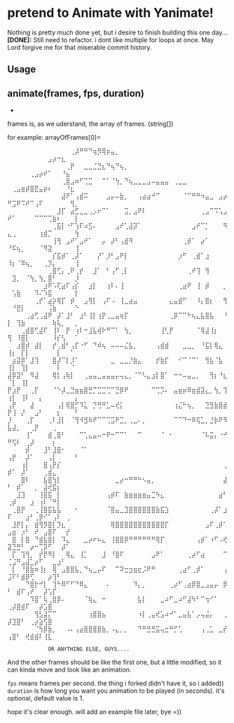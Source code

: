 # pretend to Animate with Yanimate! 

Nothing is pretty much done yet, but i desire to finish building this one day... </br>
**[DONE]:** Still need to refactor. i dont like multiple for loops at once. May Lord forgive me for that miserable commit history.
## Usage

## animate(frames, fps, duration)
*
frames is, as we uderstand, the array of frames. (string[])

for example:
arrayOfFrames[0]= 

⠀⠀⠀⠀⠀⠀⠀⠀⠀⠀⠀⠀⠀⠀⢀⡼⠛⠛⠙⢶⡻⢿⡶⣤⡀⠀⠀⠀⠀⠀⠀⠀⠀⠀⠀⠀⠀⠀⠀⠀⠀⠀⠀⠀⠀⠀⠀⠀⠀⠀⠀⠀⠀⠀⠀⠀⠀⠀⣠⡴⠒⣆⠀⠀⠀
⠀⠀⠀⠀⠀⠀⠀⠀⠀⠀⠀⠀⠀⢀⡟⠀⠀⣀⣀⣈⣙⣆⠙⢦⠙⢦⡀⠀⠀⠀⠀⠀⠀⠀⠀⠀⠀⠀⠀⠀⠀⠀⠀⠀⠀⠀⠀⠀⠀⠀⠀⠀⠀⠀⢀⣠⡴⠞⠁⠀⠀⠘⣦⠀⠀
⠀⠀⠀⠀⠀⠀⠀⠀⠀⠀⠀⠀⢀⣿⣠⠶⠋⢉⣉⠀⠀⠉⠁⠈⢳⡀⠙⢦⣀⣀⣀⣠⠤⣤⣤⣤⠀⢀⣀⣀⠀⠀⠀⠀⠀⠀⠀⠀⠀⠀⢀⣠⣶⡾⣿⣟⣤⡶⠆⠀⠀⠀⠘⣆⠀
⠀⠀⠀⠀⠀⠀⠀⠀⠀⠀⠀⠀⣼⠟⠁⢠⣾⠭⠀⠀⠀⠀⣠⡤⠤⣷⡀⠀⠀⢠⣴⣴⠚⠉⠀⠀⠀⠀⠀⠈⠉⠛⠛⠲⣤⣀⠀⣠⡴⠛⣩⠟⠩⠞⠉⢠⠏⠀⠀⠀⠀⠀⠀⢻⡀
⠀⠀⠀⠀⠀⠀⠀⠀⠀⠀⠀⣸⡏⠀⣴⣋⣀⣀⢀⡠⠖⠉⠁⠀⠀⠀⣩⡀⣠⠟⠇⠀⠀⠀⠀⠀⠀⠀⠀⠀⠀⠀⠀⢀⣠⠉⠩⢡⣠⠞⠁⠀⠀⠀⠀⠉⠉⠉⢉⣷⠆⠀⠀⠀⡇
⠀⠀⠀⠀⠀⠀⠀⠀⠀⠀⢀⣯⡇⠐⠋⢱⠏⠴⣫⠄⠀⠀⠀⠀⣠⠞⢁⣼⡽⠁⠀⠀⠀⠀⠀⠀⠀⠀⠀⠀⠀⣠⠞⠉⡁⠀⠀⠀⠻⣄⢀⠀⠀⠀⠀⠀⢰⣾⡉⠀⠀⠀⠀⠀⢳
⠀⠀⠀⠀⠀⠀⠀⠀⠀⠀⢸⢻⠀⣠⠞⠁⣠⠞⠁⠀⠀⡤⠀⡼⠃⢠⣾⠻⠀⠀⠀⠀⠀⠀⠀⠀⠀⠀⠀⢀⡾⠁⠀⡴⠁⠀⠀⠀⠀⠘⠯⢦⡀⠀⠀⠀⠈⠻⣽⠀⠀⠀⠀⠀⢸
⠀⠀⠀⠀⠀⠀⠀⠀⠀⠀⡎⣯⡾⠁⢀⡼⠁⠀⠀⠀⡜⠁⡸⠃⣠⠟⡇⠀⠀⠀⠀⠀⠀⠀⠀⠀⠀⠀⡰⠋⠀⢀⣾⠁⣰⠀⠀⠀⠀⠸⡆⠈⠿⢦⡀⠀⠀⢀⡹⡄⠀⠀⠀⠀⢸
⠀⠀⠀⠀⠀⠀⠀⠀⠀⢀⣿⢋⡄⢀⠟⢀⡞⠀⠀⣸⠁⠀⠃⢠⠋⢀⡇⠀⠀⠀⠀⠀⠀⠀⠀⠀⠀⠀⠀⠀⢀⠞⢹⠀⢻⠀⠀⠀⠀⠀⣹⡀⠀⠈⢳⡀⢳⡀⣿⠃⠀⠀⠀⠀⡸
⠀⠀⠀⠀⠀⠀⠀⠀⣰⠟⠡⢏⣴⠏⢠⡎⠀⠀⣰⡇⠀⠀⢰⠇⠄⢸⠀⠀⠀⠀⠀⠀⠀⠀⠀⠀⠀⠀⢀⣴⠟⠀⢸⠀⡾⠀⠀⠀⡀⠀⢡⣷⠀⠀⠀⠹⠌⠱⣯⠀⠀⠀⠀⠀⡇
⠀⠀⠀⠀⠀⠀⢀⡞⠁⣴⡵⢿⡏⠀⡾⠀⠀⣠⢻⡇⠀⢠⠏⠠⠀⢸⣀⣴⣤⠀⠀⠀⠀⠀⠀⠀⣄⣤⣾⠋⠀⠀⠸⡄⣿⡆⠀⠀⢻⠀⠘⣟⡇⠀⠀⠀⠀⠀⢨⣷⠀⠀⠀⠀⠑
⠀⠀⠀⠀⢀⣴⢋⢀⣼⠟⠀⡼⠁⣸⠃⠀⣰⠃⢸⡇⢰⡟⢀⣀⣤⢶⡏⠀⠀⠀⠀⠀⠀⠀⠀⠀⢀⡿⠉⠉⠓⢦⣄⣧⣿⣧⠀⠀⠘⡇⠀⢹⣷⠀⠀⠀⠀⠀⠀⢷⢧⡀⠀⠀⡀
⠀⠀⠀⢀⣾⣿⢋⣼⠏⠀⢸⠇⠀⡟⠀⢰⠇⠒⣸⣧⢾⠗⠛⠉⠁⠀⢳⡀⠀⠀⠀⠀⠀⠀⢸⢃⡟⠀⠀⠀⠀⠀⠈⢿⣼⢸⡆⠀⠀⢻⠀⠸⣿⡇⠀⠀⠀⠀⠀⠸⡎⢣⠀⠀⠁
⠀⠀⣰⣿⡾⠀⣼⡇⠀⠀⡞⢀⣾⠃⢠⡏⠐⠋⠀⠙⠾⢦⠀⠤⠤⠤⣌⣧⡀⠀⠀⠀⠀⢠⣾⣾⠀⠀⠀⣀⣀⡀⠀⠘⣯⡇⢿⣄⠀⢸⡆⠀⡏⡇⠀⠀⠀⠀⠀⠀⡇⠀⠀⠁⠀
⠀⣴⣽⡿⠁⣸⢹⠀⠀⠀⣿⡼⠉⡇⡸⠁⠀⠀⠀⠀⠀⠀⠀⣀⠀⣀⣀⡘⣷⣄⠀⠀⠀⡞⣷⡏⠀⠀⠊⠉⠈⠉⠁⠀⢻⣧⠈⣧⠀⢸⡇⠀⢹⡇⠀⠀⠀⠀⠀⠀⠇⠀⠀⠈⠀
⣼⡿⣽⠃⠀⠻⣼⠀⠀⠀⢿⡇⢠⢷⡇⠀⠀⢀⣤⣤⣀⣤⣤⣤⡤⢤⣄⡀⠈⠉⠣⣄⣰⡇⣿⠁⠀⠒⠒⠤⣤⣀⡀⠀⠀⢻⡆⠘⣆⠈⡇⠀⢸⡇⠀⠀⠀⠀⠀⠀⠀⠀⠀⠀⠀
⡟⣰⡟⠀⠀⢀⡏⠀⠀⠀⠈⠑⡼⣀⣙⣶⣶⣿⣛⡉⣉⣉⢉⠉⣙⡿⠟⠀⠀⠀⠀⠀⠉⢉⡩⠄⠀⣤⣶⡶⠿⣶⣾⣽⣄⡀⢳⡀⢹⢰⡇⠀⢸⠇⠀⠀⡄⠀⠀⠀⠀⠀⠀⠀⡄
⢠⡟⠀⠀⠀⣼⠀⠀⠀⠀⠀⢠⡇⢿⣿⡋⠹⣅⠀⡙⢛⠛⣁⠤⢞⡅⠀⠀⠀⠀⠀⠀⠀⠀⠀⠀⠀⢰⣌⠓⢦⡀⠀⠀⣙⣻⣷⣿⣾⡟⢸⠀⡜⠀⠀⣠⠃⠀⠀⠀⡆⠀⠀⠀⠃
⡸⠀⠀⠀⢀⡏⠀⠀⠀⢀⠇⣸⡇⠀⠈⢻⠺⣻⠷⠟⠉⠉⢉⣩⠟⣉⡀⢀⣀⠄⡀⠀⠀⠀⠀⠀⠀⠉⠉⠙⠒⠿⢯⣁⡀⣘⡷⠟⠻⣧⣼⡀⠀⠀⢀⡟⠀⠀⠀⢀⠀⠀⠀⠀⠀
⠀⠀⠀⠀⢸⠁⠀⠀⠀⣾⢀⣿⠃⠀⠀⠀⠉⢁⣄⣤⠤⠒⠟⠒⠉⠉⠁⠀⠀⠉⠀⠀⠀⠀⠈⠀⠂⠀⠀⠀⠀⠀⠀⠈⠧⣭⡄⠐⠚⠛⢫⠇⠀⢀⡼⠀⠀⠀⠀⡆⠀⠀⠀⠀⠀
⠀⠀⠀⠀⡾⠀⠀⠀⣸⠃⣸⣿⠂⠀⠀⠀⠈⠁⠀⠀⠀⠀⠀⠀⠀⠀⠀⠀⠀⠀⠀⠀⠀⠀⠀⠀⠀⠀⠀⠀⠀⠀⠀⠀⠀⠀⠀⠀⠀⢠⡟⠀⠀⡼⠁⠀⠀⠀⢠⡇⠀⠀⠀⠀⠃
⠀⠀⠀⢰⡇⠀⠀⠀⣿⢠⡟⡎⠀⠀⠀⠀⠀⠀⠀⠀⠀⠀⠀⠀⠀⠀⠀⠀⠀⠀⠀⠀⠀⠀⠀⠀⠀⠀⠀⠀⠀⠀⠀⠀⠀⠀⠀⠀⢀⡾⠁⠀⡼⠁⠀⠀⠀⢀⣾⣄⠀⠀⠀⠀⠀
⠀⠀⠀⣿⠇⠀⠀⠀⣧⣿⢳⡇⠀⠀⠀⠀⠀⠀⠀⠀⠀⠀⠀⠀⣀⡴⠒⠛⠛⠓⠢⣤⡀⠀⠀⠀⠀⠀⠀⠀⠀⠀⠀⠀⠀⠀⠀⠀⣼⠃⠀⡾⠁⠀⠀⡀⠀⣼⢞⣯⡆⠀⠀⠀⠀
⠀⠀⣸⣹⠀⠀⠀⢸⣿⣯⠀⡇⠀⠀⠀⠀⠀⠀⠀⠀⠀⠀⢠⡾⠏⠀⣷⣶⣶⣶⣶⣤⣉⠳⣄⠀⠀⠀⠀⠀⠀⠀⠀⠀⠀⠀⠀⣴⠃⢀⡾⠀⠀⠀⣰⠀⢰⠇⠈⠛⡇⠀⠀⠀⠀
⠀⢀⣿⡟⠀⠀⢀⢸⣿⣯⣧⣧⠀⠀⠀⠂⠀⠀⠀⠀⠀⠀⠈⣿⣤⣀⣹⣿⣿⣿⣿⣿⣿⣷⣯⣱⠀⠀⠀⠀⠀⠀⠀⠀⠀⢀⡼⠁⣰⠏⠀⠀⠀⣰⠃⢀⡿⠊⠁⢠⠇⠀⢀⠀⠀
⠀⣸⡟⡇⡄⠀⣾⢻⡻⣿⡇⡹⣆⠀⠀⠀⠀⠀⠀⠀⠀⠀⠀⢿⣿⣿⣿⣿⣿⣿⣿⣿⣿⣿⣿⡏⠀⠀⠀⠀⠀⠀⠀⠀⣠⠏⢀⡾⠁⣠⣶⠀⡰⠃⠀⠞⠀⣠⣿⠏⠀⠀⡞⠀⠀
⠀⣿⠀⡇⣿⠀⠙⣾⣧⣿⡇⠀⠹⣄⠀⠀⠀⣀⡴⠖⠦⣄⠀⢸⣿⣿⡿⠛⠛⠛⠛⠛⠛⢿⡏⠀⠀⠀⠀⠀⠀⠀⢠⡾⠁⠰⠋⠠⢞⣽⣙⣛⠃⠀⡴⠒⢉⡽⠋⠀⠀⡼⠁⠀⠀
⠀⡏⠀⢹⢻⡀⠀⡞⡟⠻⡇⠀⠀⢿⣄⠀⢸⡁⠀⠀⠀⣸⠀⠘⣿⠏⠀⠀⠀⠀⠀⠀⣠⠟⠁⠀⠀⠀⠀⠀⢀⡴⠋⣴⠀⠀⠀⠀⠉⢈⣨⠛⣠⣼⣁⡴⠋⠀⠀⣀⣰⠃⠀⠀⠀
⠀⡇⠀⠘⣿⣷⠶⢸⡆⠀⢿⠀⣠⣿⣿⣧⡀⠙⢦⣀⡤⠏⠀⠀⠉⠽⣒⣲⣶⣖⡨⠟⠛⠀⠀⠀⠀⠀⢀⣴⠋⢀⡾⠁⠀⠀⠀⠀⢠⣨⠏⠃⣾⡿⢋⠀⠀⠀⡴⢹⠃⠀⠀⠀⠀
⠀⠀⠀⠀⠙⣿⡗⠚⡇⠀⢹⠓⠿⠋⠋⠙⠿⣄⠀⠀⠀⠀⠄⠀⠀⠀⠀⠀⠹⡄⡀⠀⠀⠀⠀⠀⢀⡴⠋⢀⣴⡿⣿⣀⣠⣤⡤⠀⡿⠃⠀⣾⠏⢠⠞⠀⠀⡼⢡⡏⠀⠀⠀⠀⠀
⠀⠀⠀⠀⠀⠹⣿⠁⢧⢀⣿⡿⠄⠀⠀⠀⠀⠈⢷⣄⠀⠒⠀⠀⠀⠀⠀⠀⠀⣧⡇⠀⠀⠀⣀⠴⠋⣀⠴⠋⣼⠳⠃⠉⢲⠊⠁⠀⠀⢀⡼⣿⣾⠏⠀⠀⡼⣡⣿⠀⠀⠀⠀⠀⠀
⠀⠀⠀⠀⠀⠀⢻⣣⣼⡍⠉⠀⠀⠀⠀⠀⠀⠀⢰⣿⣿⣦⠀⠀⠀⠀⠀⠀⠀⠰⡇⢀⣤⢞⣡⠴⠚⠁⣀⣤⣧⠁⡠⢤⣬⡄⠀⠀⢀⡼⣹⣿⠃⠀⢀⡴⣵⢫⣿⠀⠀⠀⠀⠀⠀
⠀⠀⠀⠀⠀⠀⠈⢳⡿⣷⡀⠀⠀⠠⠄⢠⣴⣿⣿⣿⣿⣷⡀⠠⣄⡀⡀⠀⠀⠙⠛⣛⣛⣭⢤⣒⠛⡋⢁⠀⠀⠀⠀⢠⢀⣁⠀⣀⡞⢠⣿⠃⠀⢞⣾⣾⠇⢸⣇⠀⠀⠀⠀⠀⠀
                  
                 OR ANYTHING ELSE, GUYS....

And the other frames should be like the first one, but a little modified, so it can kinda move and look like an animation.

`fps` means frames per second. the thing i forked didn't have it, so i added))</br >
`duration` is how long you want you animation to be played (in seconds). it's optional, default value is 1.

hope it's clear enough. will add an example file later, bye =))
